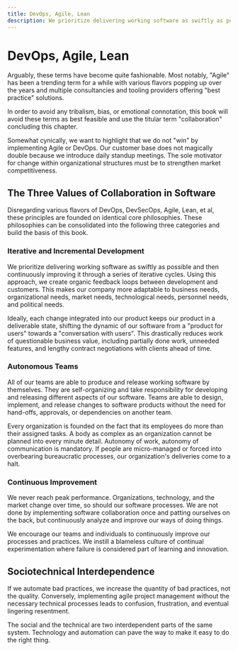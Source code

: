 ```yaml
---
title: DevOps, Agile, Lean
description: We prioritize delivering working software as swiftly as possible, and then continuously improving it through a series of iterative cycles. Using this approach, we create organic feedback loops between development and customers. 
---
```


# DevOps, Agile, Lean

Arguably, these terms have become quite fashionable. Most notably, "Agile" has been a trending term for a while with various flavors popping up over the years and multiple consultancies and tooling providers offering "best practice" solutions.

In order to avoid any tribalism, bias, or emotional connotation, this book will avoid these terms as best feasible and use the titular term "collaboration" concluding this chapter.

Somewhat cynically, we want to highlight that we do not "win" by implementing Agile or DevOps. Our customer base does not magically double because we introduce daily standup meetings. The sole motivator for change within organizational structures must be to strengthen market competitiveness.

## The Three Values of Collaboration in Software

Disregarding various flavors of DevOps, DevSecOps, Agile, Lean, et al, these principles are founded on identical core philosophies. These philosophies can be consolidated into the following three categories and build the basis of this book.

### Iterative and Incremental Development

We prioritize delivering working software as swiftly as possible and then continuously improving it through a series of iterative cycles. Using this approach, we create organic feedback loops between development and customers. This makes our company more adaptable to business needs, organizational needs, market needs, technological needs, personnel needs, and political needs.

Ideally, each change integrated into our product keeps our product in a deliverable state, shifting the dynamic of our software from a "product for users" towards a "conversation with users". This drastically reduces work of questionable business value, including partially done work, unneeded features, and lengthy contract negotiations with clients ahead of time.

### Autonomous Teams

All of our teams are able to produce and release working software by themselves. They are self-organizing and take responsibility for developing and releasing different aspects of our software. Teams are able to design, implement, and release changes to software products without the need for hand-offs, approvals, or dependencies on another team. 

Every organization is founded on the fact that its employees do more than their assigned tasks. A body as complex as an organization cannot be planned into every minute detail. Autonomy of work, autonomy of communication is mandatory. If people are micro-managed or forced into overbearing bureaucratic processes, our organization's deliveries come to a halt.

### Continuous Improvement

We never reach peak performance. Organizations, technology, and the market change over time, so should our software processes. We are not done by implementing software collaboration once and patting ourselves on the back, but continuously analyze and improve our ways of doing things.

We encourage our teams and individuals to continuously improve our processes and practices. We instill a blameless culture of continual experimentation where failure is considered part of learning and innovation.

## Sociotechnical Interdependence

If we automate bad practices, we increase the quantity of bad practices, not the quality. Conversely, implementing agile project management without the necessary technical processes leads to confusion, frustration, and eventual lingering resentment. 

<!-- vale alex.Condescending = NO -->
The social and the technical are two interdependent parts of the same system. Technology and automation can pave the way to make it easy to do the right thing.
<!-- vale alex.Condescending = YES -->
